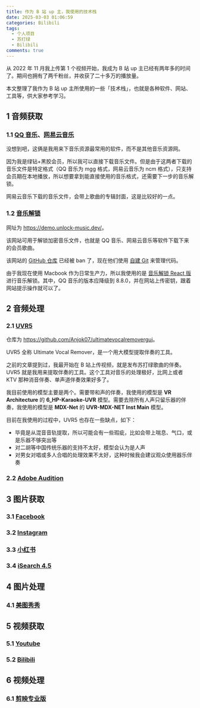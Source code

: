 ```yaml
---
title: 作为 B 站 up 主，我使用的技术栈
date: 2025-03-03 01:06:59
categories: Bilibili
tags:
  - 个人项目
  - 苏打绿
  - Bilibili
comments: true
---
```


从 2022 年 11 月我上传第 1 个视频开始，我成为 B 站 up 主已经有两年多的时间了。期间也拥有了两千粉丝，并收获了二十多万的播放量。

本文整理了我作为 B 站 up 主所使用的一些「技术栈」，也就是各种软件、网站、工具等，供大家参考学习。

<!-- more -->

## 1 音频获取

### 1.1 [QQ 音乐](https://y.qq.com)、[网易云音乐](https://music.163.com/)

没想到吧，这俩是我用来下音乐资源最常用的软件，而不是其他音乐资源网。

因为我是绿钻+黑胶会员，所以我可以直接下载音乐文件。但是由于这两者下载的音乐文件是特定格式（QQ 音乐为 mgg 格式，网易云音乐为 ncm 格式），只支持会员期在本地播放，所以想要拿到能直接使用的音乐格式，还需要下一步的音乐解锁。

网易云音乐下载的音乐文件，会带上歌曲的专辑封面，这是比较好的一点。

### 1.2 [音乐解锁](https://demo.unlock-music.dev/)

网址为 <https://demo.unlock-music.dev/>。

该网站可用于解锁加密音乐文件，也就是 QQ 音乐、网易云音乐等软件下载下来的会员歌曲。

该网站的 [GitHub 仓库](https://github.com/unlock-music/unlock-music) 已经被 ban 了，现在他们使用 [自建 Git](https://git.unlock-music.dev/um) 来管理代码。

由于我现在使用 Macbook 作为日常生产力，所以我使用的是 [音乐解锁 React 版](https://um-react.netlify.app/) 进行音乐解锁。其中，QQ 音乐的版本应降级到 8.8.0，并在网站上传密钥，跟着网站提示操作就可以了。

## 2 音频处理

### 2.1 [UVR5](https://github.com/Anjok07/ultimatevocalremovergui)

仓库为 <https://github.com/Anjok07/ultimatevocalremovergui>。

UVR5 全称 Ultimate Vocal Remover，是一个用大模型提取伴奏的工具。

之前的文章提到过，我最开始在 B 站上传视频，就是发布苏打绿歌曲的伴奏。UVR5 就是我用来提取伴奏的工具。这个工具对音乐的处理极好，比网上或者 KTV 那种消音伴奏、单声道伴奏效果好多了。

我目前使用的模型主要是两个。需要带和声的伴奏，我使用的模型是 **VR Architecture** 的 **6_HP-Karaoke-UVR** 模型。需要去除所有人声只留乐器的伴奏，我使用的模型是 **MDX-Net** 的 **UVR-MDX-NET Inst Main** 模型。

目前在我使用的过程中，UVR5 也存在一些缺点，如下：

- 毕竟是从混音音轨提取，所以可能会有一些瑕疵，比如会带上喘息、气口，或是乐器不够突出等
- 对二胡等中国传统乐器的支持不太好，模型会认为是人声
- 对男女对唱或多人合唱的处理效果不太好，这种时候我会建议观众使用器乐伴奏

### 2.2 [Adobe Audition](https://www.adobe.com/products/audition.html)

## 3 图片获取

### 3.1 [Facebook](https://www.facebook.com/)

### 3.2 [Instagram](https://www.instagram.com/)

### 3.3 [小红书](https://www.xiaohongshu.com/)

### 3.4 [iSearch 4.5](https://i.oppsu.cn/)

## 4 图片处理

### 4.1 [美图秀秀](https://www.meitu.com/)

## 5 视频获取

### 5.1 [Youtube](https://www.youtube.com/)

### 5.2 [Bilibili](https://www.bilibili.com/)

## 6 视频处理

### 6.1 [剪映专业版](https://www.capcut.cn/)